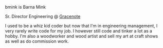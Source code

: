 bmink is Barna Mink

Sr. Director Engineering @ [Gracenote](https://gracenote.com)

I used to be a whiz kid coder but now that I'm in engineering management, I very rarely write code for my job. I however still code and tinker a lot as a hobby. I'm also a woodworker and wood artist and sell my art at craft shows as well as do commission work.


